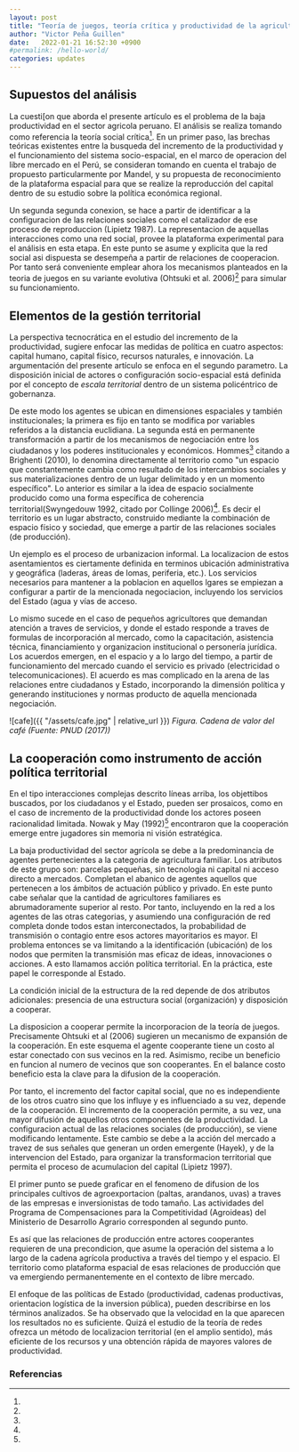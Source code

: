 ```yaml
---
layout: post
title: "Teoría de juegos, teoría crítica y productividad de la agricultura familiar"
author: "Victor Peña Guillen"
date:   2022-01-21 16:52:30 +0900
#permalink: /hello-world/
categories: updates
---
```


## Supuestos del análisis

La cuesti[on que aborda el presente artículo es el problema de la baja productividad en el sector agricola peruano. El análisis se realiza tomando como referencia la teoría social crítica[^1]. En un primer paso, las brechas teóricas existentes entre la busqueda del incremento de la productividad y el funcionamiento del sistema socio-espacial, en el marco de operacion del libre mercado en el Perú, se consideran tomando en cuenta el trabajo de propuesto particularmente por Mandel, y su propuesta de reconocimiento de la plataforma espacial para que se realize la reproducción del capital dentro de su estudio sobre la política económica regional.

Un segunda segunda conexion, se hace a partir de identificar a la configuracion de las relaciones sociales como el catalizador de ese proceso de reproduccion (Lipietz 1987). La representacion de aquellas interacciones como una red social, provee la plataforma experimental para el análisis en esta etapa. En este punto se asume y explicita que la red social asi dispuesta se desempeña a partir de relaciones de cooperacion. Por tanto será conveniente emplear ahora los mecanismos planteados en la teoria de juegos en su variante evolutiva (Ohtsuki et al. 2006)[^2] para simular su funcionamiento.

## Elementos de la gestión territorial

La perspectiva tecnocrática en el estudio del incremento de la productividad, sugiere enfocar las medidas de política en cuatro aspectos: capital humano, capital físico, recursos naturales, e innovación.
La argumentación del presente artículo se enfoca en el segundo parametro.
La disposición inicial de actores o configuración socio-espacial está definida por el concepto de *escala territorial* dentro de un sistema policéntrico de gobernanza.

De este modo los agentes se ubican en dimensiones espaciales y también institucionales; la primera es fijo en tanto se modifica por variables referidos a la distancia euclidiana. La segunda está en permanente transformación a partir de los mecanismos de negociación entre los ciudadanos y los poderes institucionales y económicos. Hommes[^3] citando a Brighenti (2010), lo denomina directamente al territorio como "un espacio que constantemente cambia como resultado de los intercambios sociales y sus materializaciones dentro de un lugar delimitado y en un momento específico". Lo anterior es similar a la idea de espacio socialmente producido como una forma específica de coherencia territorial(Swyngedouw 1992, citado por Collinge 2006)[^4]. Es decir el territorio es un lugar abstracto, construido mediante la combinación de espacio físico y sociedad, que emerge a partir de las relaciones sociales (de producción).

Un ejemplo es el proceso de urbanizacion informal. La localizacion de estos asentamientos es ciertamente definida en terminos ubicación administrativa y geográfica (laderas, áreas de lomas, periferia, etc.). Los servicios necesarios para mantener a la poblacion en aquellos lgares se empiezan a configurar a partir de la mencionada negociacion, incluyendo los servicios del Estado (agua y vías de acceso.

Lo mismo sucede en el caso de pequeños agricultores que demandan atención a traves de servicios, y donde el estado responde a traves de formulas de incorporación al mercado, como la capacitación, asistencia técnica, financiamiento y organizacion institucional o personería jurídica.
Los acuerdos emergen, en el espacio y a lo largo del tiempo, a partir de funcionamiento del mercado cuando el servicio es privado (electricidad o telecomunicaciones). El acuerdo es mas complicado en la arena de las relaciones entre ciudadanos y Estado,  incorporando la dimensión política y generando instituciones y normas producto de aquella mencionada negociación.

![cafe]({{ "/assets/cafe.jpg" | relative_url }})
*Figura. Cadena de valor del café (Fuente: PNUD (2017))*

## La cooperación como instrumento de acción política territorial

En el tipo interacciones complejas descrito líneas arriba, los objettibos buscados, por los ciudadanos y el Estado, pueden ser prosaicos, como en el caso de incremento de la productividad donde los actores poseen racionalidad limitada. Nowak y May (1992)[^5] encontraron que la cooperación emerge entre jugadores sin memoria ni visión estratégica.

La baja productividad del sector agrícola se debe a la predominancia de agentes pertenecientes a la categoria de agricultura familiar. Los atributos de este grupo son: parcelas pequeñas, sin tecnologia ni capital ni acceso directo a mercados. Completan el abanico de agentes aquellos que pertenecen a los ámbitos de actuación público y privado. En este punto cabe señalar que la cantidad de agricultores familiares es abrumadoramente superior al resto. Por tanto, incluyendo en la red a los agentes de las otras categorias, y asumiendo una configuración de red completa donde todos estan interconectados, la probabilidad de transmisión o contagio entre esos actores mayoritarios es mayor. El problema entonces se va limitando a la identificación (ubicación) de los nodos que permiten la transmisión mas eficaz de ideas, innovaciones o acciones. A esto llamamos acción política territorial. En la práctica, este papel le corresponde al Estado.

La condición inicial de la estructura de la red depende de dos atributos adicionales: presencia de una estructura social (organización) y disposición a cooperar.

La disposicion a cooperar permite la incorporacion de la teoría de juegos.
Precisamente Ohtsuki et al (2006) sugieren un mecanismo de expansión de la cooperación. En este esquema el agente cooperante tiene un costo al estar conectado con sus vecinos en la red. Asimismo, recibe un beneficio en funcion al numero de vecinos que son cooperantes. En el balance costo beneficio esta la clave para la difusion de la cooperación.

Por tanto, el incremento del factor capital social, que no es independiente de los otros cuatro sino que los influye y es influenciado a su vez, depende de la cooperación.
El incremento de la cooperación permite, a su vez, una mayor difusión de aquellos otros componentes de la productividad.
La configuracion actual de las relaciones sociales (de producción), se viene modificando lentamente. Este cambio se debe a la acción del mercado a travez de sus señales que generan un orden emergente (Hayek), y de la intervencion del Estado, para organizar la transformacion territorial que permita el proceso de acumulacion del capital (Lipietz 1997).

El primer punto se puede graficar en el fenomeno de difusion de los principales cultivos de agroexportacion (paltas, arandanos, uvas) a traves de las empresas e inversionistas de todo tamaño. Las actividades del Programa de Compensaciones para la Competitividad (Agroideas) del Ministerio de Desarrollo Agrario corresponden al segundo punto.

Es así que las relaciones de producción entre actores cooperantes requieren de una precondicion, que asume la operación del sistema a lo largo de la cadena agrícola productiva a través del tiempo y el espacio. El territorio como plataforma espacial de esas relaciones de producción que va emergiendo permanentemente en el contexto de libre mercado.

El enfoque de las políticas de Estado (productividad, cadenas productivas, orientacion logística de la inversion pública), pueden describirse en los términos analizados. Se ha observado que la velocidad en la que aparecen los resultados no es suficiente. Quizá el estudio de la teoría de redes ofrezca un método de localizacion territorial (en el amplio sentido), más eficiente de los recursos y una obtención rápida de mayores valores de productividad.

### Referencias

[^1]:
[^2]:
[^3]:
[^4]:
[^5]:
